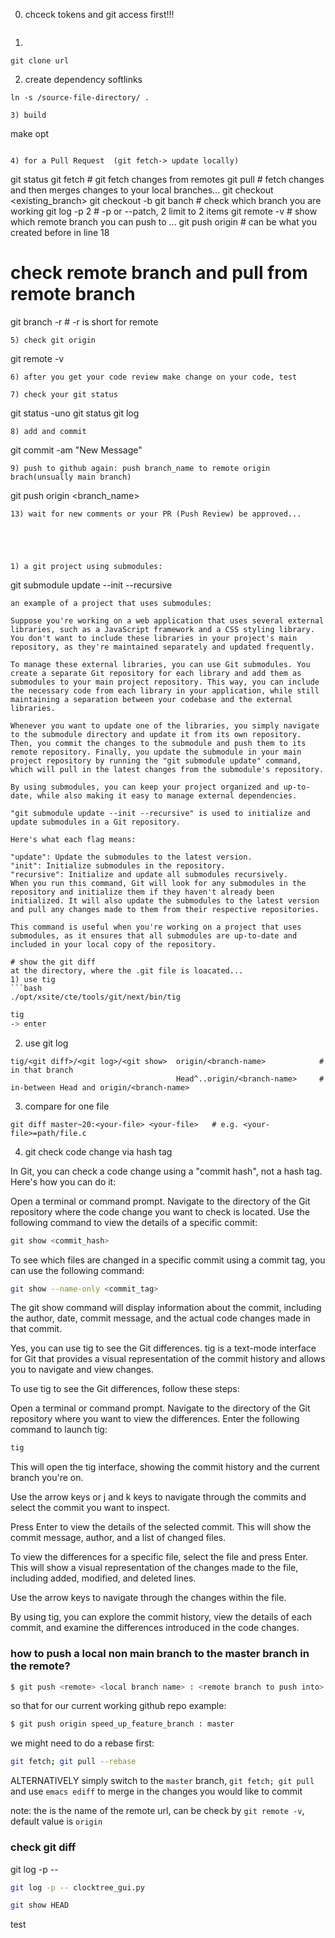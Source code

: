
0) chceck tokens and git access first!!! 
```
```
1) 
```
git clone url
```
2) create dependency softlinks
```
ln -s /source-file-directory/ . 
```
```
3) build
```
make opt
```

4) for a Pull Request  (git fetch-> update locally)
```
git status
git fetch  # git fetch changes from remotes
git pull   # fetch changes and then merges changes to your local branches... 
git checkout <existing_branch>
git checkout -b <new-branch-name>
git banch      # check which branch you are working
git log -p 2 # -p or --patch, 2 limit to 2 items
git remote -v  # show which remote branch you can push to ...
git push origin <brach-name>     # can be what you created before in line 18

# check remote branch and pull from remote branch
git branch -r # -r is short for remote

```
5) check git origin 
```
git remote -v
```
6) after you get your code review make change on your code, test

7) check your git status
```
git status -uno
git status 
git log
```
8) add and commit
```
git commit -am "New Message"
```
9) push to github again: push branch_name to remote origin brach(unsually main branch)
```
git push origin <branch_name>
```
13) wait for new comments or your PR (Push Review) be approved...





1) a git project using submodules:
```
git submodule update --init --recursive
```
an example of a project that uses submodules:

Suppose you're working on a web application that uses several external libraries, such as a JavaScript framework and a CSS styling library. You don't want to include these libraries in your project's main repository, as they're maintained separately and updated frequently.

To manage these external libraries, you can use Git submodules. You create a separate Git repository for each library and add them as submodules to your main project repository. This way, you can include the necessary code from each library in your application, while still maintaining a separation between your codebase and the external libraries.

Whenever you want to update one of the libraries, you simply navigate to the submodule directory and update it from its own repository. Then, you commit the changes to the submodule and push them to its remote repository. Finally, you update the submodule in your main project repository by running the "git submodule update" command, which will pull in the latest changes from the submodule's repository.

By using submodules, you can keep your project organized and up-to-date, while also making it easy to manage external dependencies.

"git submodule update --init --recursive" is used to initialize and update submodules in a Git repository.

Here's what each flag means:

"update": Update the submodules to the latest version.
"init": Initialize submodules in the repository.
"recursive": Initialize and update all submodules recursively.
When you run this command, Git will look for any submodules in the repository and initialize them if they haven't already been initialized. It will also update the submodules to the latest version and pull any changes made to them from their respective repositories.

This command is useful when you're working on a project that uses submodules, as it ensures that all submodules are up-to-date and included in your local copy of the repository.

# show the git diff 
at the directory, where the .git file is loacated... 
1) use tig
```bash
./opt/xsite/cte/tools/git/next/bin/tig
```
```bash
tig 
-> enter 
```
2) use git log
```
tig/<git diff>/<git log>/<git show>  origin/<branch-name>            # in that branch
                                     Head^..origin/<branch-name>     # in-between Head and origin/<branch-name>
```
3) compare for one file
```
git diff master~20:<your-file> <your-file>   # e.g. <your-file>=path/file.c
```

4) git check code change via hash tag

In Git, you can check a code change using a "commit hash", not a hash tag. Here's how you can do it:

Open a terminal or command prompt.
Navigate to the directory of the Git repository where the code change you want to check is located.
Use the following command to view the details of a specific commit:

```php
git show <commit_hash>
```

To see which files are changed in a specific commit using a commit tag, you can use the following command:

```bash
git show --name-only <commit_tag>
```

The git show command will display information about the commit, including the author, date, commit message, and the actual code changes made in that commit.

Yes, you can use tig to see the Git differences. tig is a text-mode interface for Git that provides a visual representation of the commit history and allows you to navigate and view changes.

To use tig to see the Git differences, follow these steps:

Open a terminal or command prompt.
Navigate to the directory of the Git repository where you want to view the differences.
Enter the following command to launch tig:

```bash
tig
```

This will open the tig interface, showing the commit history and the current branch you're on.

Use the arrow keys or j and k keys to navigate through the commits and select the commit you want to inspect.

Press Enter to view the details of the selected commit. This will show the commit message, author, and a list of changed files.

To view the differences for a specific file, select the file and press Enter. This will show a visual representation of the changes made to the file, including added, modified, and deleted lines.

Use the arrow keys to navigate through the changes within the file.

By using tig, you can explore the commit history, view the details of each commit, and examine the differences introduced in the code changes.

### how to push a local non main branch to the master branch in the remote?

```bash
$ git push <remote> <local branch name> : <remote branch to push into>
```
so that for our current working github repo example:

```bash
$ git push origin speed_up_feature_branch : master 
```
we might need to do a rebase first:
```bash
git fetch; git pull --rebase
```
ALTERNATIVELY
simply switch to the `master` branch, `git fetch; git pull` and use `emacs ediff` to merge in the changes you would like to commit

note: the <remote> is the name of the remote url, can be check by `git remote -v`, default value is `origin`

### check git diff 
git log -p -- <file-want-to-check>
```bash
git log -p -- clocktree_gui.py 

```
```bash
git show HEAD
```
test
